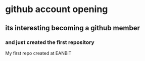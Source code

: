 # github account opening
## its interesting becoming a github member
### and just created the first repository
My first repo created at EANBiT
